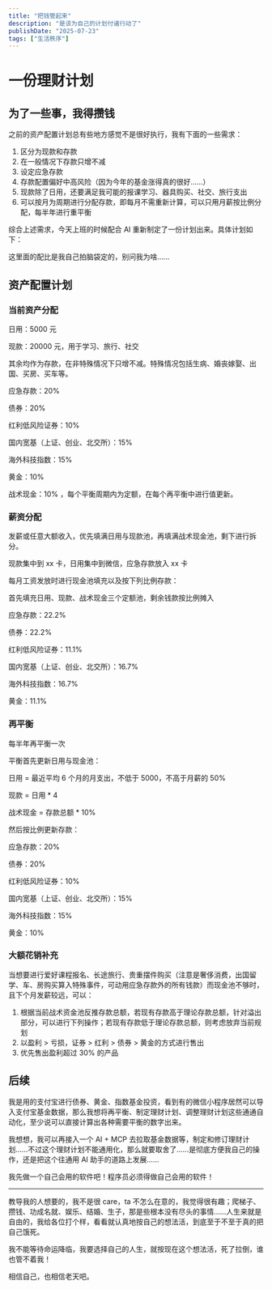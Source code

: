 ```yaml
---
title: "把钱管起来"
description: "是该为自己的计划付诸行动了"
publishDate: "2025-07-23"
tags: ["生活秩序"]
---
```


# 一份理财计划

## 为了一些事，我得攒钱

之前的资产配置计划总有些地方感觉不是很好执行，我有下面的一些需求：

1. 区分为现款和存款
2. 在一般情况下存款只增不减
3. 设定应急存款
4. 存款配置偏好中高风险（因为今年的基金涨得真的很好……）
5. 现款除了日用，还要满足我可能的报课学习、器具购买、社交、旅行支出
6. 可以按月为周期进行分配存款，即每月不需重新计算，可以只用月薪按比例分配，每半年进行重平衡

综合上述需求，今天上班的时候配合 AI 重新制定了一份计划出来。具体计划如下：

这里面的配比是我自己拍脑袋定的，别问我为啥……

## 资产配置计划

### 当前资产分配

日用：5000 元 

现款：20000 元，用于学习、旅行、社交

其余均作为存款，在非特殊情况下只增不减。特殊情况包括生病、婚丧嫁娶、出国、买房、买车等。

应急存款：20%  

债券：20% 

红利低风险证券：10% 

国内宽基（上证、创业、北交所）：15% 

海外科技指数：15%  

黄金：10% 

战术现金：10% ，每个平衡周期内为定额，在每个再平衡中进行值更新。

### 薪资分配

发薪或任意大额收入，优先填满日用与现款池，再填满战术现金池，剩下进行拆分。

现款集中到 xx 卡，日用集中到微信，应急存款放入 xx 卡

每月工资发放时进行现金池填充以及按下列比例存款：

首先填充日用、现款、战术现金三个定额池，剩余钱款按比例摊入

应急存款：22.2%

债券：22.2%

红利低风险证券：11.1%

国内宽基（上证、创业、北交所）：16.7%

海外科技指数：16.7%

黄金：11.1%

### 再平衡

每半年再平衡一次

平衡首先更新日用与现金池：

日用 = 最近平均 6 个月的月支出，不低于 5000，不高于月薪的 50%

现款 = 日用 * 4

战术现金 = 存款总额 * 10%

然后按比例更新存款：

应急存款：20%

债券：20%

红利低风险证券：10%

国内宽基（上证、创业、北交所）：15%

海外科技指数：15%

黄金：10% 

### 大额花销补充

当想要进行爱好课程报名、长途旅行、贵重摆件购买（注意是奢侈消费，出国留学、车、房购买算入特殊事件，可动用应急存款外的所有钱款）而现金池不够时，且下个月发薪较远，可以：

1. 根据当前战术资金池反推存款总额，若现有存款高于理论存款总额，针对溢出部分，可以进行下列操作；若现有存款低于理论存款总额，则考虑放弃当前规划
2. 以盈利 > 亏损，证券 > 红利 > 债券 > 黄金的方式进行售出
3. 优先售出盈利超过 30% 的产品

## 后续

我是用的支付宝进行债券、黄金、指数基金投资，看到有的微信小程序居然可以导入支付宝基金数据，那么我想将再平衡、制定理财计划、调整理财计划这些通通自动化，至少说可以直接计算出各种需要平衡的数字出来。

我想想，我可以再接入一个 AI + MCP 去拉取基金数据等，制定和修订理财计划……不过这个理财计划不能通用化，那么就要取舍了……是彻底方便我自己的操作，还是把这个往通用 AI 助手的道路上发展……

我先做一个自己会用的软件吧！程序员必须得做自己会用的软件！

---

教导我的人想要的，我不是很 care，ta 不怎么在意的，我觉得很有趣；爬梯子、攒钱、功成名就、娱乐、结婚、生子，那是些根本没有尽头的事情……人生来就是自由的，我给各位打个样，看看就认真地按自己的想法活，到底至于不至于真的把自己饿死。

我不能等待命运降临，我要选择自己的人生，就按现在这个想法活，死了拉倒，谁也管不着我！

相信自己，也相信老天吧。
